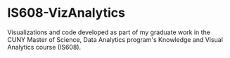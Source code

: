 # IS608-VizAnalytics
Visualizations and code developed as part of my graduate work in the CUNY Master of Science, Data Analytics program's Knowledge and Visual Analytics course (IS608).
